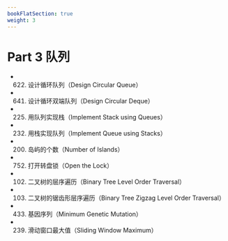 ```yaml
---
bookFlatSection: true
weight: 3
---
```

# Part 3 队列

* 622. 设计循环队列（Design Circular Queue）
* 641. 设计循环双端队列（Design Circular Deque）
* 225. 用队列实现栈（Implement Stack using Queues）
* 232. 用栈实现队列（Implement Queue using Stacks）
* 200. 岛屿的个数（Number of Islands）
* 752. 打开转盘锁（Open the Lock）
* 102. 二叉树的层序遍历（Binary Tree Level Order Traversal）
* 103. 二叉树的锯齿形层序遍历（Binary Tree Zigzag Level Order Traversal）
* 433. 基因序列（Minimum Genetic Mutation）
* 239. 滑动窗口最大值（Sliding Window Maximum）

